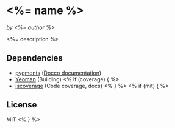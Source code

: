 # <%= name %>
*by <%= author %>*

<%= description %>

## Dependencies

* [pygments](http://pygments.org/) ([Docco documentation](http://jashkenas.github.com/docco/))
* [Yeoman](http://yeoman.io) (Building)
<% if (coverage) { %>
* [jscoverage](https://github.com/visionmedia/node-jscoverage) (Code coverage, docs)
<% } %>
<% if (mit) { %>

## License

MIT
<% } %>
